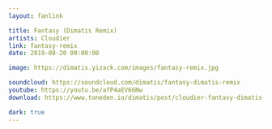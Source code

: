 ```yaml
---
layout: fanlink

title: Fantasy (Dimatis Remix)
artists: Cloudier
link: fantasy-remix
date: 2019-08-20 00:00:00

image: https://dimatis.yizack.com/images/fantasy-remix.jpg

soundcloud: https://soundcloud.com/dimatis/fantasy-dimatis-remix
youtube: https://youtu.be/afP4aEV66Nw
download: https://www.toneden.io/dimatis/post/cloudier-fantasy-dimatis-remix

dark: true
---
```

